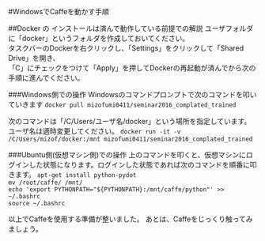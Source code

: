 #WindowsでCaffeを動かす手順

##Docker の インストールは済んで動作している前提での解説
ユーザフォルダに「docker」というフォルダを作成しておいてください。  
タスクバーのDockerを右クリックし、「Settings」をクリックして「Shared Drive」を開き、  
「C」にチェックをつけて「Apply」を押してDockerの再起動が済んでから次の手順に進んでください。   

###Windows側での操作
Windowsのコマンドプロンプトで次のコマンドを叩いていきます
` docker pull mizofumi0411/seminar2016_complated_trained `

次のコマンドは「/C/Users/ユーザ名/docker」という場所を指定しています。ユーザ名は適時変更してください。
` docker run -it -v /C/Users/mizof/docker:/mnt mizofumi0411/seminar2016_complated_trained `

###Ubuntu側(仮想マシン側)での操作
上のコマンドを叩くと、仮想マシンにログインした状態になります。ログインした状態であれば次のコマンドを順番に叩きます。
` apt-get install python-pydot `  
` mv /root/caffe/ /mnt/ `  
` echo 'export PYTHONPATH="${PYTHONPATH}:/mnt/caffe/python"' >> ~/.bashrc `  
` source ~/.bashrc `  

以上でCaffeを使用する準備が整いました。
あとは、Caffeをじっくり触ってみましょう。